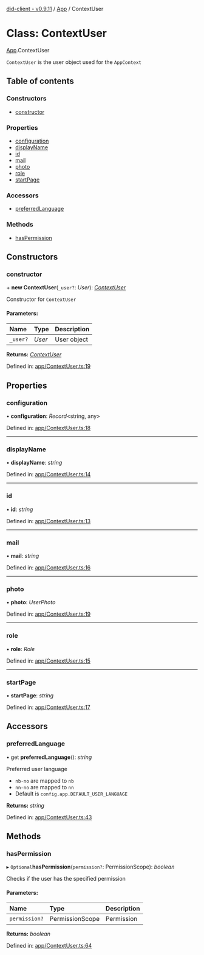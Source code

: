 [did-client - v0.9.11](../README.md) / [App](../modules/app.md) / ContextUser

# Class: ContextUser

[App](../modules/app.md).ContextUser

`ContextUser` is the user object used for
the `AppContext`

## Table of contents

### Constructors

- [constructor](app.contextuser.md#constructor)

### Properties

- [configuration](app.contextuser.md#configuration)
- [displayName](app.contextuser.md#displayname)
- [id](app.contextuser.md#id)
- [mail](app.contextuser.md#mail)
- [photo](app.contextuser.md#photo)
- [role](app.contextuser.md#role)
- [startPage](app.contextuser.md#startpage)

### Accessors

- [preferredLanguage](app.contextuser.md#preferredlanguage)

### Methods

- [hasPermission](app.contextuser.md#haspermission)

## Constructors

### constructor

\+ **new ContextUser**(`_user?`: *User*): [*ContextUser*](app.contextuser.md)

Constructor for `ContextUser`

#### Parameters:

Name | Type | Description |
:------ | :------ | :------ |
`_user?` | *User* | User object    |

**Returns:** [*ContextUser*](app.contextuser.md)

Defined in: [app/ContextUser.ts:19](https://github.com/Puzzlepart/did/blob/dev/client/app/ContextUser.ts#L19)

## Properties

### configuration

• **configuration**: *Record*<string, any\>

Defined in: [app/ContextUser.ts:18](https://github.com/Puzzlepart/did/blob/dev/client/app/ContextUser.ts#L18)

___

### displayName

• **displayName**: *string*

Defined in: [app/ContextUser.ts:14](https://github.com/Puzzlepart/did/blob/dev/client/app/ContextUser.ts#L14)

___

### id

• **id**: *string*

Defined in: [app/ContextUser.ts:13](https://github.com/Puzzlepart/did/blob/dev/client/app/ContextUser.ts#L13)

___

### mail

• **mail**: *string*

Defined in: [app/ContextUser.ts:16](https://github.com/Puzzlepart/did/blob/dev/client/app/ContextUser.ts#L16)

___

### photo

• **photo**: *UserPhoto*

Defined in: [app/ContextUser.ts:19](https://github.com/Puzzlepart/did/blob/dev/client/app/ContextUser.ts#L19)

___

### role

• **role**: *Role*

Defined in: [app/ContextUser.ts:15](https://github.com/Puzzlepart/did/blob/dev/client/app/ContextUser.ts#L15)

___

### startPage

• **startPage**: *string*

Defined in: [app/ContextUser.ts:17](https://github.com/Puzzlepart/did/blob/dev/client/app/ContextUser.ts#L17)

## Accessors

### preferredLanguage

• get **preferredLanguage**(): *string*

Preferred user language

- `nb-no` are mapped to `nb`
- `nn-no` are mapped to `nn`
- Default is `config.app.DEFAULT_USER_LANGUAGE`

**Returns:** *string*

Defined in: [app/ContextUser.ts:43](https://github.com/Puzzlepart/did/blob/dev/client/app/ContextUser.ts#L43)

## Methods

### hasPermission

▸ `Optional`**hasPermission**(`permission?`: PermissionScope): *boolean*

Checks if the user has the specified permission

#### Parameters:

Name | Type | Description |
:------ | :------ | :------ |
`permission?` | PermissionScope | Permission    |

**Returns:** *boolean*

Defined in: [app/ContextUser.ts:64](https://github.com/Puzzlepart/did/blob/dev/client/app/ContextUser.ts#L64)
